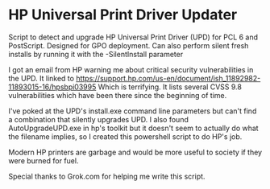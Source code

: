 # HP Universal Print Driver Updater
Script to detect and upgrade HP Universal Print Driver (UPD) for PCL 6 and PostScript.  Designed for GPO deployment.  Can also perform silent fresh installs by running it with the -SilentInstall parameter

I got an email from HP warning me about critical security vulnerabilities in the UPD.
It linked to https://support.hp.com/us-en/document/ish_11892982-11893015-16/hpsbpi03995
Which is terrifying.  It lists several CVSS 9.8 vulnerabilities which have been there since the beginning of time.

I've poked at the UPD's install.exe command line parameters but can't find a combination that silently upgrades UPD.  I also found AutoUpgradeUPD.exe in hp's toolkit but it doesn't seem to actually do what the filename implies, so I created this powershell script to do HP's job.

Modern HP printers are garbage and would be more useful to society if they were burned for fuel.

Special thanks to Grok.com for helping me write this script.
